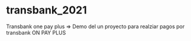 # transbank_2021
Transbank one pay plus
=> Demo del un proyecto para realziar pagos por transbank ON PAY PLUS
